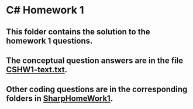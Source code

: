 # C# Homework 1

## This folder contains the solution to the homework 1 questions. 
## The conceptual question answers are in the file [CSHW1-text.txt](CSHW1-text.txt).
## Other coding questions are in the corresponding folders in [SharpHomeWork1](SharpHomework1).
